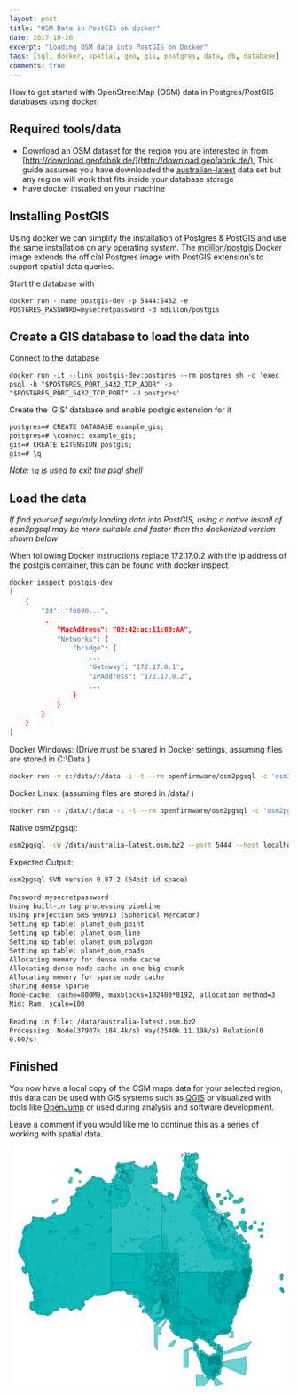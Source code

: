 ```yaml
---
layout: post
title: "OSM Data in PostGIS on docker"
date: 2017-10-20
excerpt: "Loading OSM data into PostGIS on Docker"
tags: [sql, docker, spatial, geo, gis, postgres, data, db, database]
comments: true
---
```


How to get started with OpenStreetMap (OSM) data in Postgres/PostGIS databases using docker.

## Required tools/data
 * Download an OSM dataset for the region you are interested in from [http://download.geofabrik.de/](http://download.geofabrik.de/), This guide assumes you have downloaded the [australian-latest](http://download.geofabrik.de/australia-oceania/australia.html) data set but any region will work that fits inside your database storage
 * Have docker installed on your machine
 

 ## Installing PostGIS
 Using docker we can simplify the installation of Postgres & PostGIS and use the same installation on any operating system. The [mdillon/postgis](https://hub.docker.com/r/mdillon/postgis/) Docker image extends the official Postgres image with PostGIS extension’s to support spatial data queries.

Start the database with
```
docker run --name postgis-dev -p 5444:5432 -e POSTGRES_PASSWORD=mysecretpassword -d mdillon/postgis
```

## Create a GIS database to load the data into
Connect to the database
```
docker run -it --link postgis-dev:postgres --rm postgres sh -c 'exec psql -h "$POSTGRES_PORT_5432_TCP_ADDR" -p "$POSTGRES_PORT_5432_TCP_PORT" -U postgres'
```
Create the 'GIS' database and enable postgis extension for it
```
postgres=# CREATE DATABASE example_gis;
postgres=# \connect example_gis;
gis=# CREATE EXTENSION postgis;
gis=# \q
```

*Note: ``` \q ``` is used to exit the psql shell*

## Load the data
*If find yourself regularly loading data into PostGIS, using a native install of osm2pgsql may be more suitable and faster than the dockerized version shown below*

When following Docker instructions replace 172.17.0.2 with the ip address of the postgis container, this can be found with docker inspect
```bash
docker inspect postgis-dev
[
    {
        "Id": "f6090...",
        ...
            "MacAddress": "02:42:ac:11:00:AA",
            "Networks": {
                "bridge": {
                    ...
                    "Gateway": "172.17.0.1",
                    "IPAddress": "172.17.0.2",
                    ...
                }
            }
        }
    }
]
```
Docker Windows: (Drive must be shared in Docker settings, assuming files are stored in C:\Data )

```bash
docker run -v c:/data/:/data -i -t --rm openfirmware/osm2pgsql -c 'osm2pgsql -cW /data/australia-latest.osm.bz2 --port 5432 --host 172.17.0.2 --username postgres'
```

Docker Linux: (assuming files are stored in /data/ )
```bash
docker run -v /data/:/data -i -t --rm openfirmware/osm2pgsql -c 'osm2pgsql -cW /data/australia-latest.osm.bz2 --port 5432 --host 172.17.0.2 --username postgres'
```

Native osm2pgsql:
```bash
osm2pgsql -cW /data/australia-latest.osm.bz2 --port 5444 --host localhost --username postgres
```

Expected Output:

```
osm2pgsql SVN version 0.87.2 (64bit id space)

Password:mysecretpassword
Using built-in tag processing pipeline
Using projection SRS 900913 (Spherical Mercator)
Setting up table: planet_osm_point
Setting up table: planet_osm_line
Setting up table: planet_osm_polygon
Setting up table: planet_osm_roads
Allocating memory for dense node cache
Allocating dense node cache in one big chunk
Allocating memory for sparse node cache
Sharing dense sparse
Node-cache: cache=800MB, maxblocks=102400*8192, allocation method=3
Mid: Ram, scale=100

Reading in file: /data/australia-latest.osm.bz2
Processing: Node(37987k 184.4k/s) Way(2540k 11.19k/s) Relation(0 0.00/s)
```


## Finished
You now have a local copy of the OSM maps data for your selected region, this data can be used with GIS systems such as [QGIS](http://www.qgis.org/en/site/) or visualized with tools like [OpenJump](http://www.openjump.org/) or used during analysis and software development.

Leave a comment if you would like me to continue this as a series of working with spatial data.

![Output visualised in OpenJump](/images/posts/osm-postgis/Australia.png) 
